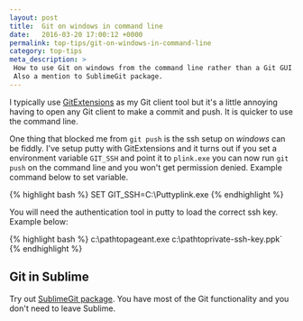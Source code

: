 ```yaml
---
layout: post
title:  Git on windows in command line
date:   2016-03-20 17:00:12 +0000
permalink: top-tips/git-on-windows-in-command-line
category: top-tips
meta_description: >
 How to use Git on windows from the command line rather than a Git GUI. 
 Also a mention to SublimeGit package.
---
```


I typically use [GitExtensions][1] as my Git client tool but it's a little annoying having to open any Git client to make a commit and push. It is quicker to use the command line.

One thing that blocked me from `git push` is the ssh setup on _windows_ can be fiddly. I've setup putty with GitExtensions and it turns out if you set a environment&nbsp;variable `GIT_SSH` and point it to `plink.exe` you can now run `git push` on the command line and you won't get permission denied.&nbsp;Example command below to set variable.

{% highlight bash %}
SET GIT_SSH=C:\Puttyplink.exe
{% endhighlight %}

You will need the authentication tool in putty to load the correct ssh key. Example below:

{% highlight bash %}
c:\pathtopageant.exe c:\pathtoprivate-ssh-key.ppk`
{% endhighlight %}

## Git in Sublime

Try out [SublimeGit package][2]. You have most of the Git functionality and you don't need to leave Sublime.

[1]: https://sourceforge.net/projects/gitextensions/
[2]: https://packagecontrol.io/packages/SublimeGit
  